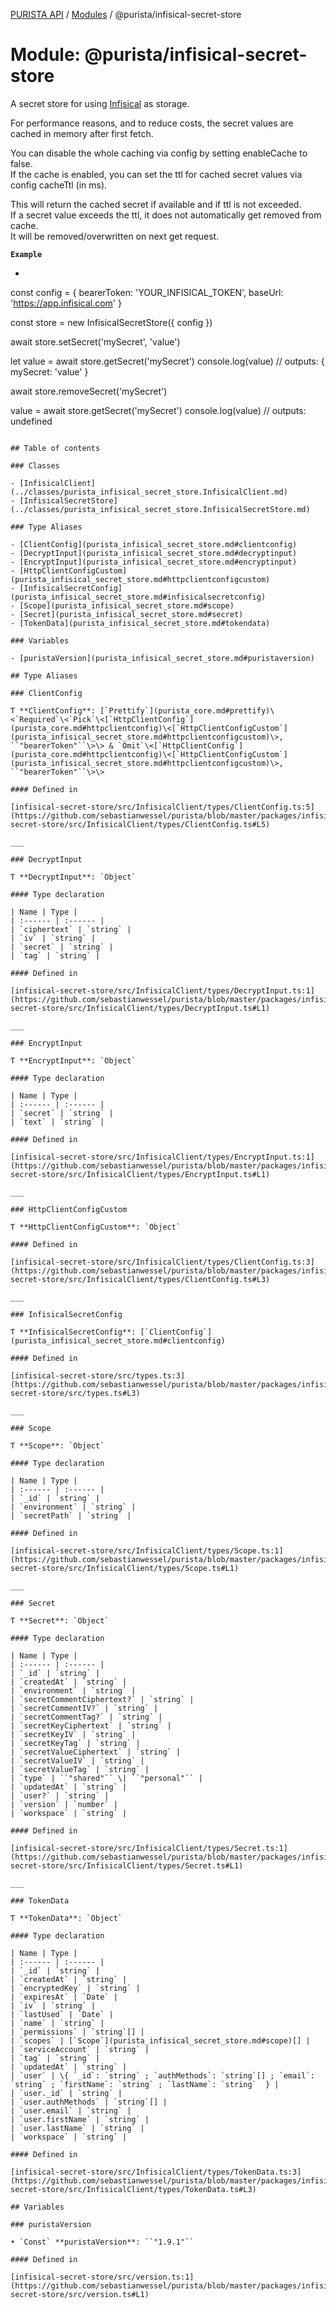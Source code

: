 [PURISTA API](../README.md) / [Modules](../modules.md) / @purista/infisical-secret-store

# Module: @purista/infisical-secret-store

A secret store for using [Infisical](https://infisical.com/) as storage.  

For performance reasons, and to reduce costs, the secret values are cached in memory after first fetch.

You can disable the whole caching via config by setting enableCache to false.  
If the cache is enabled, you can set the ttl for cached secret values via config cacheTtl (in ms).  

This will return the cached secret if available and if ttl is not exceeded.  
If a secret value exceeds the ttl, it does not automatically get removed from cache.  
It will be removed/overwritten on next get request.

**`Example`**

* ```typescript
const config = {
  bearerToken: 'YOUR_INFISICAL_TOKEN',
  baseUrl: 'https://app.infisical.com'
}

const store = new InfisicalSecretStore({ config })

await store.setSecret('mySecret', 'value')

let value = await store.getSecret('mySecret')
console.log(value) // outputs: { mySecret: 'value' }

await store.removeSecret('mySecret')

value = await store.getSecret('mySecret')
console.log(value) // outputs: undefined

```

## Table of contents

### Classes

- [InfisicalClient](../classes/purista_infisical_secret_store.InfisicalClient.md)
- [InfisicalSecretStore](../classes/purista_infisical_secret_store.InfisicalSecretStore.md)

### Type Aliases

- [ClientConfig](purista_infisical_secret_store.md#clientconfig)
- [DecryptInput](purista_infisical_secret_store.md#decryptinput)
- [EncryptInput](purista_infisical_secret_store.md#encryptinput)
- [HttpClientConfigCustom](purista_infisical_secret_store.md#httpclientconfigcustom)
- [InfisicalSecretConfig](purista_infisical_secret_store.md#infisicalsecretconfig)
- [Scope](purista_infisical_secret_store.md#scope)
- [Secret](purista_infisical_secret_store.md#secret)
- [TokenData](purista_infisical_secret_store.md#tokendata)

### Variables

- [puristaVersion](purista_infisical_secret_store.md#puristaversion)

## Type Aliases

### ClientConfig

Ƭ **ClientConfig**: [`Prettify`](purista_core.md#prettify)\<`Required`\<`Pick`\<[`HttpClientConfig`](purista_core.md#httpclientconfig)\<[`HttpClientConfigCustom`](purista_infisical_secret_store.md#httpclientconfigcustom)\>, ``"bearerToken"``\>\> & `Omit`\<[`HttpClientConfig`](purista_core.md#httpclientconfig)\<[`HttpClientConfigCustom`](purista_infisical_secret_store.md#httpclientconfigcustom)\>, ``"bearerToken"``\>\>

#### Defined in

[infisical-secret-store/src/InfisicalClient/types/ClientConfig.ts:5](https://github.com/sebastianwessel/purista/blob/master/packages/infisical-secret-store/src/InfisicalClient/types/ClientConfig.ts#L5)

___

### DecryptInput

Ƭ **DecryptInput**: `Object`

#### Type declaration

| Name | Type |
| :------ | :------ |
| `ciphertext` | `string` |
| `iv` | `string` |
| `secret` | `string` |
| `tag` | `string` |

#### Defined in

[infisical-secret-store/src/InfisicalClient/types/DecryptInput.ts:1](https://github.com/sebastianwessel/purista/blob/master/packages/infisical-secret-store/src/InfisicalClient/types/DecryptInput.ts#L1)

___

### EncryptInput

Ƭ **EncryptInput**: `Object`

#### Type declaration

| Name | Type |
| :------ | :------ |
| `secret` | `string` |
| `text` | `string` |

#### Defined in

[infisical-secret-store/src/InfisicalClient/types/EncryptInput.ts:1](https://github.com/sebastianwessel/purista/blob/master/packages/infisical-secret-store/src/InfisicalClient/types/EncryptInput.ts#L1)

___

### HttpClientConfigCustom

Ƭ **HttpClientConfigCustom**: `Object`

#### Defined in

[infisical-secret-store/src/InfisicalClient/types/ClientConfig.ts:3](https://github.com/sebastianwessel/purista/blob/master/packages/infisical-secret-store/src/InfisicalClient/types/ClientConfig.ts#L3)

___

### InfisicalSecretConfig

Ƭ **InfisicalSecretConfig**: [`ClientConfig`](purista_infisical_secret_store.md#clientconfig)

#### Defined in

[infisical-secret-store/src/types.ts:3](https://github.com/sebastianwessel/purista/blob/master/packages/infisical-secret-store/src/types.ts#L3)

___

### Scope

Ƭ **Scope**: `Object`

#### Type declaration

| Name | Type |
| :------ | :------ |
| `_id` | `string` |
| `environment` | `string` |
| `secretPath` | `string` |

#### Defined in

[infisical-secret-store/src/InfisicalClient/types/Scope.ts:1](https://github.com/sebastianwessel/purista/blob/master/packages/infisical-secret-store/src/InfisicalClient/types/Scope.ts#L1)

___

### Secret

Ƭ **Secret**: `Object`

#### Type declaration

| Name | Type |
| :------ | :------ |
| `_id` | `string` |
| `createdAt` | `string` |
| `environment` | `string` |
| `secretCommentCiphertext?` | `string` |
| `secretCommentIV?` | `string` |
| `secretCommentTag?` | `string` |
| `secretKeyCiphertext` | `string` |
| `secretKeyIV` | `string` |
| `secretKeyTag` | `string` |
| `secretValueCiphertext` | `string` |
| `secretValueIV` | `string` |
| `secretValueTag` | `string` |
| `type` | ``"shared"`` \| ``"personal"`` |
| `updatedAt` | `string` |
| `user?` | `string` |
| `version` | `number` |
| `workspace` | `string` |

#### Defined in

[infisical-secret-store/src/InfisicalClient/types/Secret.ts:1](https://github.com/sebastianwessel/purista/blob/master/packages/infisical-secret-store/src/InfisicalClient/types/Secret.ts#L1)

___

### TokenData

Ƭ **TokenData**: `Object`

#### Type declaration

| Name | Type |
| :------ | :------ |
| `_id` | `string` |
| `createdAt` | `string` |
| `encryptedKey` | `string` |
| `expiresAt` | `Date` |
| `iv` | `string` |
| `lastUsed` | `Date` |
| `name` | `string` |
| `permissions` | `string`[] |
| `scopes` | [`Scope`](purista_infisical_secret_store.md#scope)[] |
| `serviceAccount` | `string` |
| `tag` | `string` |
| `updatedAt` | `string` |
| `user` | \{ `_id`: `string` ; `authMethods`: `string`[] ; `email`: `string` ; `firstName`: `string` ; `lastName`: `string`  } |
| `user._id` | `string` |
| `user.authMethods` | `string`[] |
| `user.email` | `string` |
| `user.firstName` | `string` |
| `user.lastName` | `string` |
| `workspace` | `string` |

#### Defined in

[infisical-secret-store/src/InfisicalClient/types/TokenData.ts:3](https://github.com/sebastianwessel/purista/blob/master/packages/infisical-secret-store/src/InfisicalClient/types/TokenData.ts#L3)

## Variables

### puristaVersion

• `Const` **puristaVersion**: ``"1.9.1"``

#### Defined in

[infisical-secret-store/src/version.ts:1](https://github.com/sebastianwessel/purista/blob/master/packages/infisical-secret-store/src/version.ts#L1)
